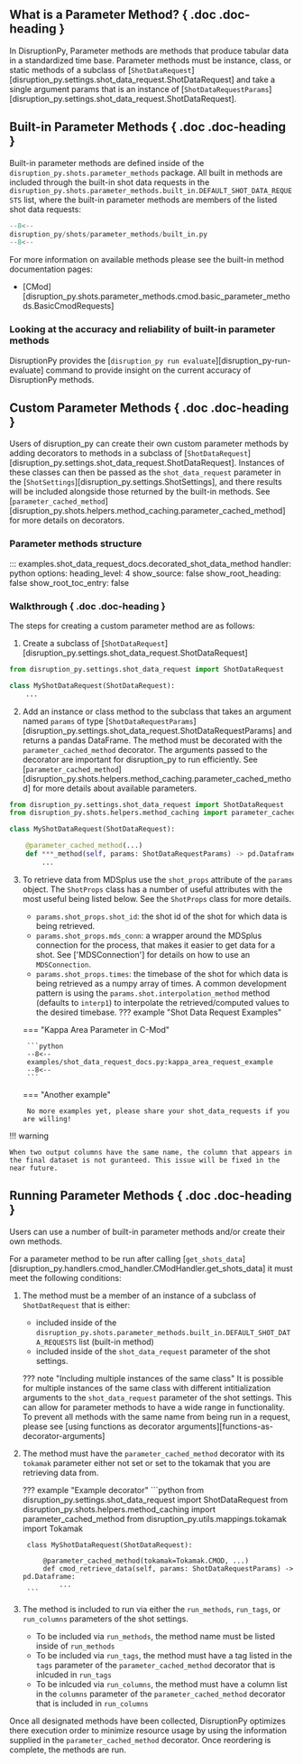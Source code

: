 ## What is a Parameter Method? { .doc .doc-heading }
In DisruptionPy, Parameter methods are methods that produce tabular data in a standardized time base. Parameter methods must be instance, class, or static methods of a subclass of [`ShotDataRequest`][disruption_py.settings.shot_data_request.ShotDataRequest] and take a single argument params that is an instance of [`ShotDataRequestParams`][disruption_py.settings.shot_data_request.ShotDataRequest].

## Built-in Parameter Methods { .doc .doc-heading }
Built-in parameter methods are defined inside of the `disruption_py.shots.parameter_methods` package. All built in methods are included through the built-in shot data requests in the `disruption_py.shots.parameter_methods.built_in.DEFAULT_SHOT_DATA_REQUESTS` list, where the built-in parameter methods are members of the listed shot data requests:
```python
--8<--
disruption_py/shots/parameter_methods/built_in.py
--8<--
```

For more information on available methods please see the built-in method documentation pages:

- [CMod][disruption_py.shots.parameter_methods.cmod.basic_parameter_methods.BasicCmodRequests]

### Looking at the accuracy and reliability of built-in parameter methods
DisruptionPy provides the [`disruption_py run evaluate`][disruption_py-run-evaluate] command to provide insight on the current accuracy of DisruptionPy methods.

## Custom Parameter Methods { .doc .doc-heading }
Users of disruption_py can create their own custom parameter methods by adding decorators to methods in a subclass of [`ShotDataRequest`][disruption_py.settings.shot_data_request.ShotDataRequest]. Instances of these classes can then be passed as the `shot_data_request` parameter in the [`ShotSettings`][disruption_py.settings.ShotSettings], and there results will be included alongside those returned by the built-in methods. See [`parameter_cached_method`][disruption_py.shots.helpers.method_caching.parameter_cached_method] for more details on decorators.

### Parameter methods structure

::: examples.shot_data_request_docs.decorated_shot_data_method
    handler: python
	options:
	  heading_level: 4
	  show_source: false
	  show_root_heading: false
	  show_root_toc_entry: false

### Walkthrough { .doc .doc-heading }
The steps for creating a custom parameter method are as follows:

1. Create a subclass of [`ShotDataRequest`][disruption_py.settings.shot_data_request.ShotDataRequest]
```python
from disruption_py.settings.shot_data_request import ShotDataRequest

class MyShotDataRequest(ShotDataRequest):
	...
```

2. Add an instance or class method to the subclass that takes an argument named `params` of type [`ShotDataRequestParams`][disruption_py.settings.shot_data_request.ShotDataRequestParams] and returns a pandas DataFrame. The method must be decorated with the `parameter_cached_method` decorator. The arguments passed to the decorator are important for disruption_py to run efficiently. See [`parameter_cached_method`][disruption_py.shots.helpers.method_caching.parameter_cached_method] for more details about available parameters.
```python
from disruption_py.settings.shot_data_request import ShotDataRequest
from disruption_py.shots.helpers.method_caching import parameter_cached_method

class MyShotDataRequest(ShotDataRequest):

	@parameter_cached_method(...)
	def ***_method(self, params: ShotDataRequestParams) -> pd.Dataframe:
		...
```

3. To retrieve data from MDSplus use the `shot_props` attribute of the `params` object. The `ShotProps` class has a number of useful attributes with the most useful being listed below. See the `ShotProps` class for more details.
    - `params.shot_props.shot_id`: the shot id of the shot for which data is being retrieved.
	- `params.shot_props.mds_conn`: a wrapper around the MDSplus connection for the process, that makes it easier to get data for a shot. See ['MDSConnection'] for details on how to use an `MDSConnection`.
    - `params.shot_props.times`: the timebase of the shot for which data is being retrieved as a numpy array of times. A common development pattern is using the `params.shot.interpolation_method` method (defaults to `interp1`) to interpolate the retrieved/computed values to the desired timebase.
??? example "Shot Data Request Examples"

    === "Kappa Area Parameter in C-Mod"

        ```python
        --8<--
        examples/shot_data_request_docs.py:kappa_area_request_example
        --8<--
        ```

    === "Another example"

        No more examples yet, please share your shot_data_requests if you are willing!

!!! warning

	When two output columns have the same name, the column that appears in the final dataset is not guranteed. This issue will be fixed in the near future.

## Running Parameter Methods { .doc .doc-heading }
Users can use a number of built-in parameter methods and/or create their own methods.

For a parameter method to be run after calling [`get_shots_data`][disruption_py.handlers.cmod_handler.CModHandler.get_shots_data] it must meet the following conditions:

1. The method must be a member of an instance of a subclass of `ShotDatRequest` that is either:
	- included inside of the `disruption_py.shots.parameter_methods.built_in.DEFAULT_SHOT_DATA_REQUESTS` list (built-in method)
	- included inside of the `shot_data_request` parameter of the shot settings.

	??? note "Including multiple instances of the same class"
		It is possible for multiple instances of the same class with different intitialization arguments to the `shot_data_request` parameter of the shot settings. This can allow for parameter methods to have a wide range in functionality. To prevent all methods with the same name from being run in a request, please see [using functions as decorator arguments][functions-as-decorator-arguments]

2. The method must have the `parameter_cached_method` decorator with its `tokamak` parameter either not set or set to the tokamak that you are retrieving data from.

	??? example "Example decorator"
		```python
		from disruption_py.settings.shot_data_request import ShotDataRequest
		from disruption_py.shots.helpers.method_caching import parameter_cached_method
		from disruption_py.utils.mappings.tokamak import Tokamak

		class MyShotDataRequest(ShotDataRequest):

			@parameter_cached_method(tokamak=Tokamak.CMOD, ...)
			def cmod_retrieve_data(self, params: ShotDataRequestParams) -> pd.Dataframe:
				...
		```

3. The method is included to run via either the `run_methods`, `run_tags`, or `run_columns` parameters of the shot settings.
    - To be included via `run_methods`, the method name must be listed inside of `run_methods`
	- To be included via `run_tags`, the method must have a tag listed in the `tags` parameter of the `parameter_cached_method` decorator that is inlcuded in `run_tags`
	- To be inlcuded via `run_columns`, the method must have a column list in the `columns` parameter of the `parameter_cached_method` decorator that is included in `run_columns`


Once all designated methods have been collected, DisruptionPy optimizes there execution order to minimize resource usage by using the information supplied in the `parameter_cached_method` decorator. Once reordering is complete, the methods are run.